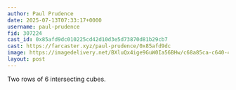 ```yaml
---
author: Paul Prudence
date: 2025-07-13T07:33:17+0000
username: paul-prudence
fid: 307224
cast_id: 0x85afd9dc010225cd42d10d3e5d73870d81b29cb7
cast: https://farcaster.xyz/paul-prudence/0x85afd9dc
image: https://imagedelivery.net/BXluQx4ige9GuW0Ia56BHw/c68a85ca-c640-4258-e07e-cd86fc762700/original
layout: post
---
```

Two rows of 6 intersecting cubes.  

<img src='https://imagedelivery.net/BXluQx4ige9GuW0Ia56BHw/c68a85ca-c640-4258-e07e-cd86fc762700/original' alt='' referrerpolicy='no-referrer'/>
